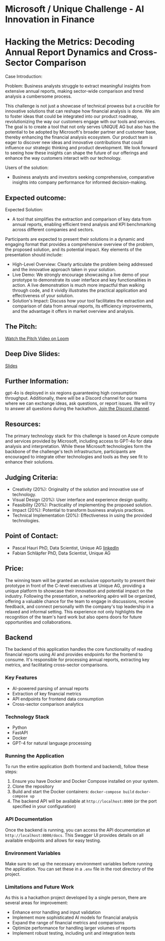 # Microsoft / Unique Challenge - AI Innovation in Finance

# Hacking the Metrics: Decoding Annual Report Dynamics and Cross-Sector Comparison

Case Introduction:

Problem: Business analysts struggle to extract meaningful insights from extensive annual reports, making sector-wide comparison and trend analysis a cumbersome process.

This challenge is not just a showcase of technical prowess but a crucible for innovative solutions that can reshape how financial analysis is done. We aim to foster ideas that could be integrated into our product roadmap, revolutionizing the way our customers engage with our tools and services. The goal is to create a tool that not only serves UNIQUE AG but also has the potential to be adopted by Microsoft's broader partner and customer base, thereby enhancing the financial analysis ecosystem.
Our product team is eager to discover new ideas and innovative contributions that could influence our strategic thinking and product development. We look forward to seeing how these insights can shape the future of our offerings and enhance the way customers interact with our technology.

Users of the solution:

- Business analysts and investors seeking comprehensive, comparative insights into company performance for informed decision-making.

## Expected outcome:

Expected Solution:

- A tool that simplifies the extraction and comparison of key data from annual reports, enabling efficient trend analysis and KPI benchmarking across different companies and sectors.

Participants are expected to present their solutions in a dynamic and engaging format that provides a comprehensive overview of the problem, the proposed solution, and its potential impact. Key elements of the presentation should include:

- High-Level Overview: Clearly articulate the problem being addressed and the innovative approach taken in your solution.
- Live Demo: We strongly encourage showcasing a live demo of your prototype to demonstrate its user interface and key functionalities in action. A live demonstration is much more impactful than walking through code, and it vividly illustrates the practical application
  and effectiveness of your solution.
- Solution's Impact: Discuss how your tool facilitates the extraction and comparison of data from annual reports, its efficiency improvements, and the advantage it offers in market overview and analysis.

## The Pitch:

[Watch the Pitch Video on Loom](https://www.loom.com/share/3919271c5cc14ef5a1d91dbf8b023887?sid=0acefc58-d3b6-4931-8ab7-784b12a1eaab)

## Deep Dive Slides:

[Slides](https://github.com/swisshacks/msunique/blob/main/Hackathon%202024_Deep%20Dive%20Presentation.pdf)

## Further Information:

gpt-4o is deployed in six regions guaranteeing high consumption throughput. Additionally, there will be a Discord channel for our teams where we can exchange ideas, ask questions, or report issues. We will try to answer all questions during the hackathon. [Join the Discord channel](https://discord.gg/8JKBvhU7).

## Resources:

The primary technology stack for this challenge is based on Azure compute and services provided by Microsoft, including access to GPT-4o for data analysis and interpretation. While these Microsoft technologies form the backbone of the challenge's tech infrastructure, participants are encouraged to integrate other technologies and tools as they see fit to enhance their solutions.

## Judging Criteria:

- Creativity (20%): Originality of the solution and innovative use of technology.
- Visual Design (20%): User interface and experience design quality.
- Feasibility (20%): Practicality of implementing the proposed solution.
- Impact (20%): Potential to transform business analysis practices.
- Technical Implementation (20%): Effectiveness in using the provided technologies.

## Point of Contact:

- Pascal Hauri PhD, Data Scientist, Unique AG [linkedIn](https://www.linkedin.com/in/pascalhauri/)
- Fabian Schläpfer PhD, Data Scientist, Unique AG

## Price:

The winning team will be granted an exclusive opportunity to present their prototype in front of the C-level executives at Unique AG, providing a unique platform to showcase their innovation and potential impact on the industry. Following the presentation, a networking apéro will be organized, offering a valuable chance for the team to engage in discussions, receive feedback, and connect personally with the company's top leadership in a relaxed and informal setting. This experience not only highlights the recognition of the team's hard work but also opens doors for future opportunities and collaborations.

## Backend

The backend of this application handles the core functionality of reading financial reports using AI and provides endpoints for the frontend to consume. It's responsible for processing annual reports, extracting key metrics, and facilitating cross-sector comparisons.

### Key Features

- AI-powered parsing of annual reports
- Extraction of key financial metrics
- API endpoints for frontend data consumption
- Cross-sector comparison analytics

### Technology Stack

- Python
- FastAPI
- Docker
- GPT-4 for natural language processing

### Running the Application

To run the entire application (both frontend and backend), follow these steps:

1. Ensure you have Docker and Docker Compose installed on your system.
2. Clone the repository
3. Build and start the Docker containers:
   `docker-compose build`
   `docker-compose up`
4. The backend API will be available at `http://localhost:8000` (or the port specified in your configuration)

### API Documentation

Once the backend is running, you can access the API documentation at `http://localhost:8000/docs`. This Swagger UI provides details on all available endpoints and allows for easy testing.

### Environment Variables

Make sure to set up the necessary environment variables before running the application.
You can set these in a `.env` file in the root directory of the project.

### Limitations and Future Work

As this is a hackathon project developed by a single person, there are several areas for improvement:

- Enhance error handling and input validation
- Implement more sophisticated AI models for financial analysis
- Expand the range of financial metrics and comparisons
- Optimize performance for handling larger volumes of reports
- Implement robust testing, including unit and integration tests
